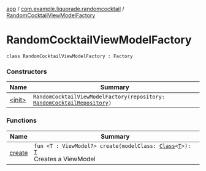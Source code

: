 [app](../../index.md) / [com.example.liquorade.randomcocktail](../index.md) / [RandomCocktailViewModelFactory](./index.md)

# RandomCocktailViewModelFactory

`class RandomCocktailViewModelFactory : Factory`

### Constructors

| Name | Summary |
|---|---|
| [&lt;init&gt;](-init-.md) | `RandomCocktailViewModelFactory(repository: `[`RandomCocktailRepository`](../../com.example.liquorade.repository/-random-cocktail-repository/index.md)`)` |

### Functions

| Name | Summary |
|---|---|
| [create](create.md) | `fun <T : ViewModel?> create(modelClass: `[`Class`](https://developer.android.com/reference/java/lang/Class.html)`<`[`T`](create.md#T)`>): `[`T`](create.md#T)<br>Creates a ViewModel |
